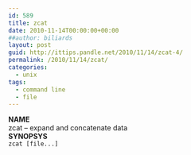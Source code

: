 ```yaml
---
id: 589
title: zcat
date: 2010-11-14T00:00:00+00:00
##author: biliards
layout: post
guid: http://ittips.pandle.net/2010/11/14/zcat-4/
permalink: /2010/11/14/zcat/
categories:
  - unix
tags:
  - command line
  - file
---
```

**NAME**  
zcat &#8211; expand and concatenate data  
**SYNOPSYS**  
`zcat [file...]`

